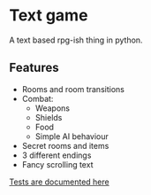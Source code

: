 # Text game

A text based rpg-ish thing in python.

## Features

* Rooms and room transitions
* Combat:
  * Weapons
  * Shields
  * Food
  * Simple AI behaviour
* Secret rooms and items
* 3 different endings
* Fancy scrolling text 

[Tests are documented here](testing.md)